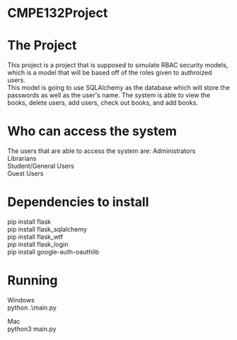 # CMPE132Project

# The Project

This project is a project that is supposed to simulate RBAC security models, which is a model that will be based off of the roles given to authroized users. <br />
This model is going to use SQLAlchemy as the database which will store the passwords as well as the user's name. The system is able to view the books, delete users, add users, check out books, and add books. 

# Who can access the system
The users that are able to access the system are:
Administrators <br />
Librarians <br />
Student/General Users <br />
Guest Users

# Dependencies to install
pip install flask <br />
pip install flask_sqlalchemy <br />
pip install flask_wtf <br />
pip install flask_login <br />
pip install google-auth-oauthlib <br />

# Running
Windows <br />
python .\main.py

Mac <br />
python3 main.py
